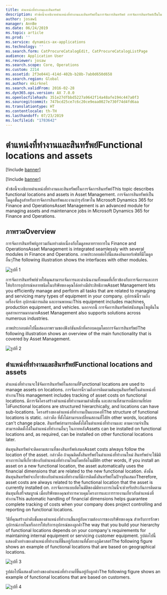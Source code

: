```yaml
---
title: ตำแหน่งที่ทำงานและสินทรัพย์
description: หัวข้อนี้จะอธิบายตำแหน่งที่ทำงานและสินทรัพย์ในการจัดการสินทรัพย์ การจัดการสินทรัพย์เป็นโมดูลขั้นสูงสำหรับการจัดการสินทรัพและงานบำรุงรักษาใน Microsoft Dynamics 365 for Finance and Operations
author: josaw1
manager: AnnBe
ms.date: 06/24/2019
ms.topic: article
ms.prod: ''
ms.service: dynamics-ax-applications
ms.technology: ''
ms.search.form: CatProcureCatalogEdit, CatProcureCatalogListPage
audience: Application User
ms.reviewer: josaw
ms.search.scope: Core, Operations
ms.custom: 2214
ms.assetid: 2f3e0441-414d-402b-b28b-7ab0d650d658
ms.search.region: Global
ms.author: mkirknel
ms.search.validFrom: 2016-02-28
ms.dyn365.ops.version: AX 7.0.0
ms.openlocfilehash: 351e27dfbbd5227a9642f14a48afe194c447a0f3
ms.sourcegitcommit: 747bcd25ce7c6c20ce9eaa0027e730f74d4fd6aa
ms.translationtype: HT
ms.contentlocale: th-TH
ms.lasthandoff: 07/23/2019
ms.locfileid: "1783642"
---
```

# <a name="functional-locations-and-assets"></a><span data-ttu-id="906a2-104">ตำแหน่งที่ทำงานและสินทรัพย์</span><span class="sxs-lookup"><span data-stu-id="906a2-104">Functional locations and assets</span></span>

[!include [banner](../../includes/banner.md)]

[!include [banner](../../includes/preview-banner.md)]

<span data-ttu-id="906a2-105">หัวข้อนี้จะอธิบายตำแหน่งที่ทำงานและสินทรัพย์ในการจัดการสินทรัพย์</span><span class="sxs-lookup"><span data-stu-id="906a2-105">This topic describes functional locations and assets in Asset Management.</span></span> <span data-ttu-id="906a2-106">การจัดการสินทรัพย์เป็นโมดูลขั้นสูงสำหรับการจัดการสินทรัพและงานบำรุงรักษาใน Microsoft Dynamics 365 for Finance and Operations</span><span class="sxs-lookup"><span data-stu-id="906a2-106">Asset Management is an advanced module for managing assets and maintenance jobs in Microsoft Dynamics 365 for Finance and Operations.</span></span>

## <a name="overview"></a><span data-ttu-id="906a2-107">ภาพรวม</span><span class="sxs-lookup"><span data-stu-id="906a2-107">Overview</span></span>

<span data-ttu-id="906a2-108">การจัดการสินทรัพย์ถูกรวมกันอย่างต่อเนื่องกับโมดูลหลายรายการใน Finance and Operations</span><span class="sxs-lookup"><span data-stu-id="906a2-108">Asset Management is integrated seamlessly with several modules in Finance and Operations.</span></span> <span data-ttu-id="906a2-109">ภาพประกอบต่อไปนี้แสดงอินเทอร์เฟซที่มีโมดูลอื่นๆ</span><span class="sxs-lookup"><span data-stu-id="906a2-109">The following illustration shows the interfaces with other modules.</span></span>

![รูปที่ 1](media/01-overview-image.png)

<span data-ttu-id="906a2-111">การจัดการสินทรัพย์ช่วยให้คุณสามารถจัดการและดำเนินงานทั้งหมดที่เกี่ยวข้องกับการจัดการและการให้บริการอุปกรณ์หลายชนิดในบริษัทของคุณได้อย่างมีประสิทธิภาพ</span><span class="sxs-lookup"><span data-stu-id="906a2-111">Asset Management lets you efficiently manage and perform all tasks that are related to managing and servicing many types of equipment in your company.</span></span> <span data-ttu-id="906a2-112">อุปกรณ์นี้รวมถึงเครื่องจักร อุปกรณ์การผลิต และยานพาหนะ</span><span class="sxs-lookup"><span data-stu-id="906a2-112">This equipment includes machines, production equipment, and vehicles.</span></span> <span data-ttu-id="906a2-113">นอกจากนี้ การจัดการสินทรัพย์สนับสนุนโซลูชันในอุตสาหกรรมมากมาย</span><span class="sxs-lookup"><span data-stu-id="906a2-113">Asset Management also supports solutions across numerous industries.</span></span>

<span data-ttu-id="906a2-114">ภาพประกอบต่อไปนี้แสดงภาพรวมของฟังก์ชันหลักที่ครอบคลุมโดยการจัดการสินทรัพย์</span><span class="sxs-lookup"><span data-stu-id="906a2-114">The following illustration shows an overview of the main functionality that is covered by Asset Management.</span></span>

![รูปที่ 2](media/02-overview-image.png)

## <a name="functional-locations-and-assets"></a><span data-ttu-id="906a2-116">ตำแหน่งที่ทำงานและสินทรัพย์</span><span class="sxs-lookup"><span data-stu-id="906a2-116">Functional locations and assets</span></span>

<span data-ttu-id="906a2-117">ตำแหน่งที่ทำงานจะใช้จัดการสินทรัพย์ในสถานที่</span><span class="sxs-lookup"><span data-stu-id="906a2-117">Functional locations are used to manage assets on locations.</span></span> <span data-ttu-id="906a2-118">การจัดการนี้รวมถึงการติดตามต้นทุนสินทรัพย์ในตำแหน่งที่ทำงาน</span><span class="sxs-lookup"><span data-stu-id="906a2-118">This management includes tracking of asset costs on functional locations.</span></span> <span data-ttu-id="906a2-119">มีการจัดโครงสร้างตำแหน่งที่ทำงานตามลำดับชั้น และสถานที่สามารถมีสถานที่ย่อยได้</span><span class="sxs-lookup"><span data-stu-id="906a2-119">Functional locations are structured hierarchically, and locations can have sub-locations.</span></span> <span data-ttu-id="906a2-120">โครงสร้างของตำแหน่งที่ทำงานเป็นแบบคงที่</span><span class="sxs-lookup"><span data-stu-id="906a2-120">The structure of functional locations is static.</span></span> <span data-ttu-id="906a2-121">กล่าวคือ ที่ตั้งไม่สามารถเปลี่ยนสถานที่ได้</span><span class="sxs-lookup"><span data-stu-id="906a2-121">In other words, locations can't change place.</span></span> <span data-ttu-id="906a2-122">สินทรัพย์สามารถติดตั้งได้ในตำแหน่งที่ทำงานและ ตามความจำเป็น สามารถติดตั้งได้ในตำแหน่งที่ทำงานอื่นๆ ในภายหลัง</span><span class="sxs-lookup"><span data-stu-id="906a2-122">Assets can be installed on functional locations and, as required, can be installed on other functional locations later.</span></span>

<span data-ttu-id="906a2-123">ต้นทุนสินทรัพย์จะติดตามสถานที่ของสินทรัพย์เสมอ</span><span class="sxs-lookup"><span data-stu-id="906a2-123">Asset costs always follow the location of the asset.</span></span> <span data-ttu-id="906a2-124">กล่าวคือ ถ้าคุณติดตั้งสินทรัพย์ในตำแหน่งที่ทำงานใหม่ สินทรัพย์จะใช้มิติทางการเงินที่เกี่ยวข้องกับตำแหน่งที่ทำงานใหม่โดยอัตโนมัติ</span><span class="sxs-lookup"><span data-stu-id="906a2-124">In other words, if you install an asset on a new functional location, the asset automatically uses the financial dimensions that are related to the new functional location.</span></span> <span data-ttu-id="906a2-125">ดังนั้น ต้นทุนสินทรัพย์จะเกี่ยวข้องกับตำแหน่งที่ทำงานที่มีการติดตั้งสินทรัพย์ในปัจจุบันเสมอ</span><span class="sxs-lookup"><span data-stu-id="906a2-125">Therefore, asset costs are always related to the functional location that the asset is  currently installed on.</span></span> <span data-ttu-id="906a2-126">การจัดการแบบอัตโนมัติของมิติทางการเงินนี้จะช่วยรับประกันการติดตามต้นทุนที่เสร็จสมบูรณ์ เมื่อบริษัทของคุณทำการควบคุมโครงการและการรายงานเกี่ยวกับตำแหน่งที่ทำงาน</span><span class="sxs-lookup"><span data-stu-id="906a2-126">This automatic handling of financial dimensions helps guarantee complete tracking of costs when your company does project controlling and reporting on functional locations.</span></span>

<span data-ttu-id="906a2-127">วิธีที่คุณสร้างลำดับชั้นของตำแหน่งที่ทำงานขึ้นอยู่กับความต้องการของบริษัทของคุณ สำหรับการรักษาอุปกรณ์ภายในหรือการให้บริการอุปกรณ์ของลูกค้า</span><span class="sxs-lookup"><span data-stu-id="906a2-127">The way that you build your hierarchy of functional locations depends on your company's requirements for maintaining internal equipment or servicing customer equipment.</span></span> <span data-ttu-id="906a2-128">รูปต่อไปนี้แสดงตัวอย่างของตำแหน่งที่ทำงานที่ขึ้นอยู่กับสถานที่ตั้งทางภูมิศาสตร์</span><span class="sxs-lookup"><span data-stu-id="906a2-128">The following figure shows an example of functional locations that are based on geographical locations.</span></span>

![รูปที่ 3](media/03-overview-image.png)

<span data-ttu-id="906a2-130">รูปต่อไปนี้แสดงตัวอย่างของตำแหน่งที่ทำงานที่ขึ้นอยู่กับลูกค้า</span><span class="sxs-lookup"><span data-stu-id="906a2-130">The following figure shows an example of functional locations that are based on customers.</span></span>

![รูปที่ 4](media/04-overview-image.png)
